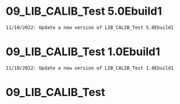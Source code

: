 # 09_LIB_CALIB_Test 5.0Ebuild1
	11/10/2022: Update a new version of LIB_CALIB_Test 5.0Ebuild1

# 09_LIB_CALIB_Test 1.0Ebuild1
	11/10/2022: Update a new version of LIB_CALIB_Test 1.0Ebuild1

# 09_LIB_CALIB_Test